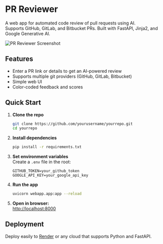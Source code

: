 # PR Reviewer

A web app for automated code review of pull requests using AI.  
Supports GitHub, GitLab, and Bitbucket PRs. Built with FastAPI, Jinja2, and Google Generative AI.

![PR Reviewer Screenshot](https://raw.githubusercontent.com/yourusername/yourrepo/main/webapp/static/img/image.png)

## Features

- Enter a PR link or details to get an AI-powered review
- Supports multiple git providers (GitHub, GitLab, Bitbucket)
- Simple web UI
- Color-coded feedback and scores

## Quick Start

1. **Clone the repo**
   ```sh
   git clone https://github.com/yourusername/yourrepo.git
   cd yourrepo
   ```

2. **Install dependencies**
   ```sh
   pip install -r requirements.txt
   ```

3. **Set environment variables**  
   Create a `.env` file in the root:
   ```
   GITHUB_TOKEN=your_github_token
   GOOGLE_API_KEY=your_google_api_key
   ```

4. **Run the app**
   ```sh
   uvicorn webapp.app:app --reload
   ```

5. **Open in browser:**  
   [http://localhost:8000](http://localhost:8000)

## Deployment

Deploy easily to [Render](https://render.com/) or any cloud that supports Python and FastAPI.


